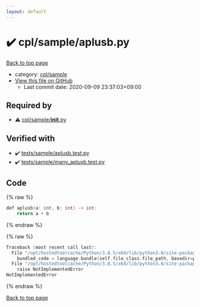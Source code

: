 ```yaml
---
layout: default
---
```


<!-- mathjax config similar to math.stackexchange -->
<script type="text/javascript" async
  src="https://cdnjs.cloudflare.com/ajax/libs/mathjax/2.7.5/MathJax.js?config=TeX-MML-AM_CHTML">
</script>
<script type="text/x-mathjax-config">
  MathJax.Hub.Config({
    TeX: { equationNumbers: { autoNumber: "AMS" }},
    tex2jax: {
      inlineMath: [ ['$','$'] ],
      processEscapes: true
    },
    "HTML-CSS": { matchFontHeight: false },
    displayAlign: "left",
    displayIndent: "2em"
  });
</script>

<script type="text/javascript" src="https://cdnjs.cloudflare.com/ajax/libs/jquery/3.4.1/jquery.min.js"></script>
<script src="https://cdn.jsdelivr.net/npm/jquery-balloon-js@1.1.2/jquery.balloon.min.js" integrity="sha256-ZEYs9VrgAeNuPvs15E39OsyOJaIkXEEt10fzxJ20+2I=" crossorigin="anonymous"></script>
<script type="text/javascript" src="../../../assets/js/copy-button.js"></script>
<link rel="stylesheet" href="../../../assets/css/copy-button.css" />


# :heavy_check_mark: cpl/sample/aplusb.py

<a href="../../../index.html">Back to top page</a>

* category: <a href="../../../index.html#7cadb34dd2b4e5dcd6ed1a15dda70c08">cpl/sample</a>
* <a href="{{ site.github.repository_url }}/blob/master/cpl/sample/aplusb.py">View this file on GitHub</a>
    - Last commit date: 2020-09-09 23:37:03+09:00




## Required by

* :warning: <a href="__init__.py.html">cpl/sample/__init__.py</a>


## Verified with

* :heavy_check_mark: <a href="../../../verify/tests/sample/aplusb.test.py.html">tests/sample/aplusb.test.py</a>
* :heavy_check_mark: <a href="../../../verify/tests/sample/many_aplusb.test.py.html">tests/sample/many_aplusb.test.py</a>


## Code

<a id="unbundled"></a>
{% raw %}
```cpp
def aplusb(a: int, b: int) -> int:
    return a + b

```
{% endraw %}

<a id="bundled"></a>
{% raw %}
```cpp
Traceback (most recent call last):
  File "/opt/hostedtoolcache/Python/3.8.5/x64/lib/python3.8/site-packages/onlinejudge_verify/docs.py", line 349, in write_contents
    bundled_code = language.bundle(self.file_class.file_path, basedir=pathlib.Path.cwd())
  File "/opt/hostedtoolcache/Python/3.8.5/x64/lib/python3.8/site-packages/onlinejudge_verify/languages/python.py", line 84, in bundle
    raise NotImplementedError
NotImplementedError

```
{% endraw %}

<a href="../../../index.html">Back to top page</a>

